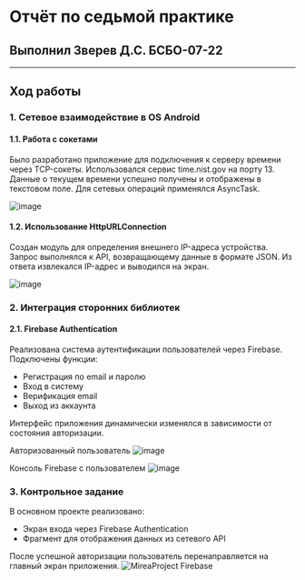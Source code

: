 # Отчёт по седьмой практике
## Выполнил Зверев Д.С. БСБО-07-22
---
## Ход работы
### 1. Сетевое взаимодействие в OS Android
#### 1.1. Работа с сокетами
Было разработано приложение для подключения к серверу времени через TCP-сокеты. Использовался сервис time.nist.gov на порту 13. Данные о текущем времени успешно получены и отображены в текстовом поле. Для сетевых операций применялся AsyncTask.

![image](https://github.com/user-attachments/assets/1b608db7-9033-4cff-81fd-526d16704d0d)

#### 1.2. Использование HttpURLConnection
Создан модуль для определения внешнего IP-адреса устройства. Запрос выполнялся к API, возвращающему данные в формате JSON. Из ответа извлекался IP-адрес и выводился на экран.

![image](https://github.com/user-attachments/assets/568318d3-2184-40b3-b640-e053d267a06e)

### 2. Интеграция сторонних библиотек
#### 2.1. Firebase Authentication
Реализована система аутентификации пользователей через Firebase. Подключены функции:
- Регистрация по email и паролю
- Вход в систему
- Верификация email
- Выход из аккаунта

Интерфейс приложения динамически изменялся в зависимости от состояния авторизации.

Авторизованный пользователь
![image](https://github.com/user-attachments/assets/a7f9d05b-e65b-4678-90ea-7103eb063c75)

Консоль Firebase с пользователем
![image](https://github.com/user-attachments/assets/4b7af274-8fb8-4b6a-bcfa-64d2f8b9d2df)


### 3. Контрольное задание
В основном проекте реализовано:
- Экран входа через Firebase Authentication
- Фрагмент для отображения данных из сетевого API

После успешной авторизации пользователь перенаправляется на главный экран приложения.
![MireaProject Firebase](https://github.com/user-attachments/assets/c9ea6139-0939-4662-83ca-3dedbd7057d4)

